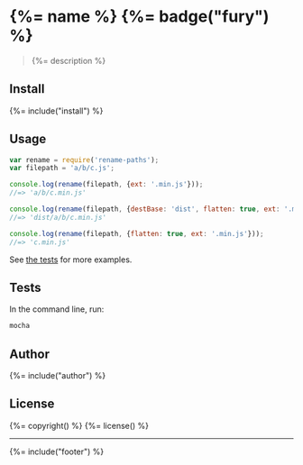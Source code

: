 # {%= name %} {%= badge("fury") %}

> {%= description %}

## Install
{%= include("install") %}

## Usage

```js
var rename = require('rename-paths');
var filepath = 'a/b/c.js';

console.log(rename(filepath, {ext: '.min.js'}));
//=> 'a/b/c.min.js'

console.log(rename(filepath, {destBase: 'dist', flatten: true, ext: '.min.js'}));
//=> 'dist/a/b/c.min.js'

console.log(rename(filepath, {flatten: true, ext: '.min.js'}));
//=> 'c.min.js'
```

See [the tests](./test) for more examples.


## Tests

In the command line, run:

```bash
mocha
```

## Author
{%= include("author") %}

## License
{%= copyright() %}
{%= license() %}

***

{%= include("footer") %}
